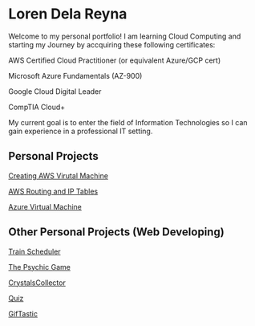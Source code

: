 # Loren Dela Reyna

Welcome to my personal portfolio! I am learning Cloud Computing and starting my Journey by accquiring these following certificates:



AWS Certified Cloud Practitioner (or equivalent Azure/GCP cert)

Microsoft Azure Fundamentals (AZ-900)

Google Cloud Digital Leader

CompTIA Cloud+



My current goal is to enter the field of Information Technologies so I can gain experience in a professional IT setting. 



## Personal Projects
[Creating AWS Virutal Machine](/cloudProjects.html)

[AWS Routing and IP Tables](/cloudProjects.html#aws-routing-iptables-header)

[Azure Virtual Machine](/cloudProjects.html#azure-vm-header)



## Other Personal Projects (Web Developing)
[Train Scheduler](https://ldelareyna.github.io/Firebase-Assignment---Train-Scheduler-/)

[The Psychic Game](https://ldelareyna.github.io/Psychic-Game/)

[CrystalsCollector](https://ldelareyna.github.io/CrystalsCollector-Game/)

[Quiz](https://ldelareyna.github.io/Basic-Quiz/)

[GifTastic](https://ldelareyna.github.io/GifTastic/)
